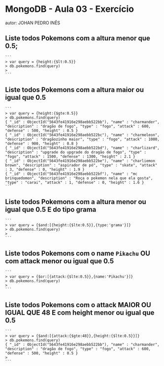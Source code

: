 # MongoDB - Aula 03 - Exercício
autor: JOHAN PEDRO INÊS

## Liste todos Pokemons com a altura **menor que** 0.5;
	```
	> var query = {height:{$lt:0.5}}
	> db.pokemons.find(query)
	>
	```
## Liste todos Pokemons com a altura **maior ou igual que** 0.5
	```
	> var query = {height:{$gte:0.5}}
	> db.pokemons.find(query)
	{ "_id" : ObjectId("5643fe41916e298aebb522bb"), "name" : "charmander", "description" : "dragão de fogo", "type" : "fogo", "attack" : 600, "defense" : 500, "height" : 0.5 }
	{ "_id" : ObjectId("5643fe41916e298aebb522bc"), "name" : "charmeleon", "description" : "dragãozinho maior", "type" : "fogo", "attack" : 1000, "defense" : 900, "height" : 0.8 }
	{ "_id" : ObjectId("5643fe41916e298aebb522bd"), "name" : "charlizard", "description" : "upgrade do upgrade do dragão de fogo", "type" : "fogo", "attack" : 1500, "defense" : 1300, "height" : 2.1 }
	{ "_id" : ObjectId("5643fe41916e298aebb522be"), "name" : "charliemon brown", "description" : "aspirador de pó", "type" : "skate", "attack" : 3, "defense" : 0, "height" : 1.9 }
	{ "_id" : ObjectId("5643fe41916e298aebb522bf"), "name" : "mc brinquedomon", "description" : "Roça o pokemon nela que ela gosta", "type" : "carai", "attack" : 1, "defense" : 0, "height" : 1.6 }
	```
## Liste todos Pokemons com a altura **menor ou igual que** 0.5 **E** do tipo grama
	```
	> var query = {$and:[{height:{$lte:0.5}},{type:'grama'}]}
	> db.pokemons.find(query)
	>
	```


## Liste todos Pokemons com o name `Pikachu` **OU** com attack **menor ou igual que** 0.5
	```
	> var query = {$or:[{attack:{$lte:0.5}},{name:'Pikachu'}]}
	> db.pokemons.find(query)
	>
	```

## Liste todos Pokemons com o attack **MAIOR OU IGUAL QUE** 48 **E** com  height **menor ou igual que** 0.5
	```
	> var query = {$and:[{attack:{$gte:48}},{height:{$lte:0.5}}]}
	> db.pokemons.find(query)
	{ "_id" : ObjectId("5643fe41916e298aebb522bb"), "name" : "charmander", "description" : "dragão de fogo", "type" : "fogo", "attack" : 600, "defense" : 500, "height" : 0.5 }
	>
	```
